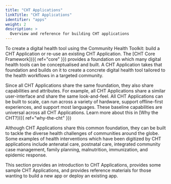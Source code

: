 ```yaml
---
title: "CHT Applications"
linkTitle: "CHT Applications"
identifier: "apps"
weight: 2
description: >
  Overview and reference for building CHT applications
---
```


To create a digital health tool using the Community Health Toolkit: build a CHT Application or re-use an existing CHT Application. The [CHT Core Framework]({{ ref="core" }}) provides a foundation on which many digital health tools can be conceptualised and built. A CHT Application takes that foundation and builds on it to create a concrete digital health tool tailored to the health workflows in a targeted community. 

Since all CHT Applications share the same foundation, they also share capabilities and attributes. For example, all CHT Applications share a similar user-interface and share the same look-and-feel. All CHT Applications can be built to scale, can run across a variety of hardware, support offline-first experiences, and support most languages. These baseline capabilities are universal across all CHT Applications. Learn more about this in [Why the CHT?]({{ ref="why-the-cht" }})

Although CHT Applications share this common foundation, they can be built to tackle the diverse health challenges of communities around the globe. Some examples of health interventions which have been digitized by CHT applications include antenatal care, postnatal care, integrated community case management, family planning, malnutrition, immunization, and epidemic response. 

This section provides an introduction to CHT Applications, provides some sample CHT Applications, and provides reference materials for those wanting to build a new app or deploy an existing app.
